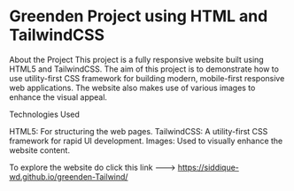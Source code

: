# Greenden Project using HTML and TailwindCSS

About the Project
This project is a fully responsive website built using HTML5 and TailwindCSS. The aim of this project is to demonstrate how to use utility-first CSS framework for building modern, mobile-first responsive web applications. The website also makes use of various images to enhance the visual appeal.

Technologies Used

HTML5: For structuring the web pages.
TailwindCSS: A utility-first CSS framework for rapid UI development.
Images: Used to visually enhance the website content.

To explore the website do click this link ---> https://siddique-wd.github.io/greenden-Tailwind/  


